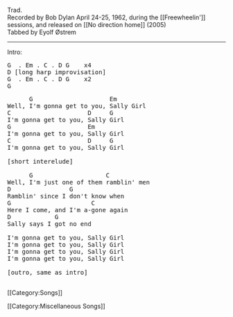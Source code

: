 Trad. <br>
Recorded by Bob Dylan April 24-25, 1962, during the [[Freewheelin']] sessions, and released on [[No direction home]] (2005) <br>
Tabbed by Eyolf Østrem

----
Intro:

<pre>
G  . Em . C . D G    x4
D [long harp improvisation]
G  . Em . C . D G    x2
G
</pre>

<pre class="verse">
      G                     Em
Well, I'm gonna get to you, Sally Girl
C                     D     G
I'm gonna get to you, Sally Girl
G                     Em
I'm gonna get to you, Sally Girl
C                     D     G
I'm gonna get to you, Sally Girl

[short interelude]

      G                    C
Well, I'm just one of them ramblin' men
D                G
Ramblin' since I don't know when
G                      C
Here I come, and I'm a-gone again
D            G
Sally says I got no end

I'm gonna get to you, Sally Girl
I'm gonna get to you, Sally Girl
I'm gonna get to you, Sally Girl
I'm gonna get to you, Sally Girl

[outro, same as intro]

</pre>

[[Category:Songs]]

[[Category:Miscellaneous Songs]]